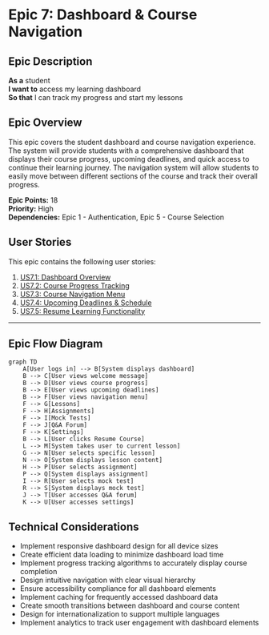 # Epic 7: Dashboard & Course Navigation

## Epic Description

**As a** student  
**I want to** access my learning dashboard  
**So that** I can track my progress and start my lessons

## Epic Overview

This epic covers the student dashboard and course navigation experience. The system will provide students with a comprehensive dashboard that displays their course progress, upcoming deadlines, and quick access to continue their learning journey. The navigation system will allow students to easily move between different sections of the course and track their overall progress.

**Epic Points:** 18  
**Priority:** High  
**Dependencies:** Epic 1 - Authentication, Epic 5 - Course Selection

## User Stories

This epic contains the following user stories:

1. [US7.1: Dashboard Overview](./us7.1-dashboard-overview.md)
2. [US7.2: Course Progress Tracking](./us7.2-course-progress-tracking.md)
3. [US7.3: Course Navigation Menu](./us7.3-course-navigation-menu.md)
4. [US7.4: Upcoming Deadlines & Schedule](./us7.4-upcoming-deadlines-schedule.md)
5. [US7.5: Resume Learning Functionality](./us7.5-resume-learning-functionality.md)

---

## Epic Flow Diagram

```mermaid
graph TD
    A[User logs in] --> B[System displays dashboard]
    B --> C[User views welcome message]
    B --> D[User views course progress]
    B --> E[User views upcoming deadlines]
    B --> F[User views navigation menu]
    F --> G[Lessons]
    F --> H[Assignments]
    F --> I[Mock Tests]
    F --> J[Q&A Forum]
    F --> K[Settings]
    B --> L[User clicks Resume Course]
    L --> M[System takes user to current lesson]
    G --> N[User selects specific lesson]
    N --> O[System displays lesson content]
    H --> P[User selects assignment]
    P --> Q[System displays assignment]
    I --> R[User selects mock test]
    R --> S[System displays mock test]
    J --> T[User accesses Q&A forum]
    K --> U[User accesses settings]
```

## Technical Considerations

- Implement responsive dashboard design for all device sizes
- Create efficient data loading to minimize dashboard load time
- Implement progress tracking algorithms to accurately display course completion
- Design intuitive navigation with clear visual hierarchy
- Ensure accessibility compliance for all dashboard elements
- Implement caching for frequently accessed dashboard data
- Create smooth transitions between dashboard and course content
- Design for internationalization to support multiple languages
- Implement analytics to track user engagement with dashboard elements
